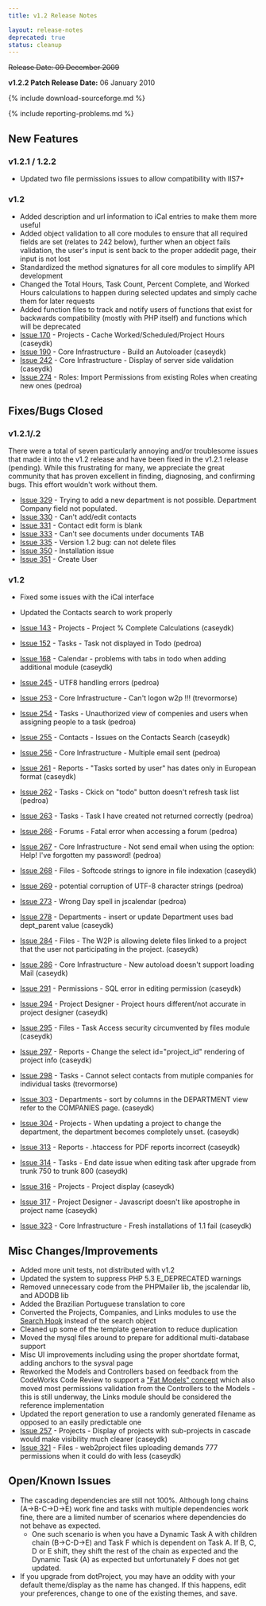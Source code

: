 ```yaml
---
title: v1.2 Release Notes

layout: release-notes
deprecated: true
status: cleanup
---
```


<s>Release Date: 09 December 2009 </s>

**v1.2.2 Patch Release Date:** 06 January 2010

{% include download-sourceforge.md %}

{% include reporting-problems.md %}

## New Features

### v1.2.1 / 1.2.2

* Updated two file permissions issues to allow compatibility with IIS7+

### v1.2

* Added description and url information to iCal entries to make them more useful
* Added object validation to all core modules to ensure that all required fields are set (relates to 242 below), further when an object fails validation, the user's input is sent back to the proper addedit page, their input is not lost
* Standardized the method signatures for all core modules to simplify API development
* Changed the Total Hours, Task Count, Percent Complete, and Worked Hours calculations to happen during selected updates and simply cache them for later requests
* Added function files to track and notify users of functions that exist for backwards compatibility (mostly with PHP itself) and functions which will be deprecated
* [Issue 170](http://bugs.web2project.net/view.php?id=170) - Projects - Cache Worked/Scheduled/Project Hours (caseydk)
* [Issue 190](http://bugs.web2project.net/view.php?id=190) - Core Infrastructure - Build an Autoloader (caseydk)
* [Issue 242](http://bugs.web2project.net/view.php?id=242) - Core Infrastructure - Display of server side validation (caseydk)
* [Issue 274](http://bugs.web2project.net/view.php?id=274) - Roles: Import Permissions from existing Roles when creating new ones (pedroa)

## Fixes/Bugs Closed

### v1.2.1/.2

There were a total of seven particularly annoying and/or troublesome issues that made it into the v1.2 release  and have been fixed in the v1.2.1 release (pending).  While this frustrating for many, we appreciate the great community that has proven excellent in finding, diagnosing, and confirming bugs.  This effort wouldn't work without them.

* [Issue 329](http://bugs.web2project.net/view.php?id=329) - Trying to add a new department is not possible. Department Company field not populated.
* [Issue 330](http://bugs.web2project.net/view.php?id=330) - Can't add/edit contacts
* [Issue 331](http://bugs.web2project.net/view.php?id=331) - Contact edit form is blank
* [Issue 333](http://bugs.web2project.net/view.php?id=333) - Can't see documents under documents TAB
* [Issue 335](http://bugs.web2project.net/view.php?id=335) - Version 1.2 bug: can not delete files
* [Issue 350](http://bugs.web2project.net/view.php?id=350) - Installation issue
* [Issue 351](http://bugs.web2project.net/view.php?id=351) - Create User

### v1.2

* Fixed some issues with the iCal interface
* Updated the Contacts search to work properly
* [Issue 143](http://bugs.web2project.net/view.php?id=143) - Projects - Project % Complete Calculations (caseydk)
* [Issue 152](http://bugs.web2project.net/view.php?id=152) - Tasks - Task not displayed in Todo (pedroa)
* [Issue 168](http://bugs.web2project.net/view.php?id=168) - Calendar - problems with tabs in todo when adding additional module (caseydk)

* [Issue 245](http://bugs.web2project.net/view.php?id=245) - UTF8 handling errors (pedroa)
* [Issue 253](http://bugs.web2project.net/view.php?id=253) - Core Infrastructure - Can't logon w2p !!! (trevormorse)
* [Issue 254](http://bugs.web2project.net/view.php?id=254) - Tasks - Unauthorized view of compenies and users when assigning people to a task (pedroa)
* [Issue 255](http://bugs.web2project.net/view.php?id=255) - Contacts - Issues on the Contacts Search (caseydk)
* [Issue 256](http://bugs.web2project.net/view.php?id=256) - Core Infrastructure - Multiple email sent (pedroa)
* [Issue 261](http://bugs.web2project.net/view.php?id=261) - Reports - "Tasks sorted by user" has dates only in European format (caseydk)
* [Issue 262](http://bugs.web2project.net/view.php?id=262) - Tasks - Ckick on "todo" button doesn't refresh task list (pedroa)
* [Issue 263](http://bugs.web2project.net/view.php?id=263) - Tasks - Task I have created not returned correctly (pedroa)
* [Issue 266](http://bugs.web2project.net/view.php?id=266) - Forums - Fatal error when accessing a forum (pedroa)
* [Issue 267](http://bugs.web2project.net/view.php?id=267) - Core Infrastructure - Not send email when using the option: Help! I've forgotten my password! (pedroa)
* [Issue 268](http://bugs.web2project.net/view.php?id=268) - Files - Softcode strings to ignore in file indexation (caseydk)
* [Issue 269](http://bugs.web2project.net/view.php?id=269) - potential corruption of UTF-8 character strings (pedroa)
* [Issue 273](http://bugs.web2project.net/view.php?id=273) - Wrong Day spell in jscalendar (pedroa)
* [Issue 278](http://bugs.web2project.net/view.php?id=278) - Departments - insert or update Department uses bad dept_parent value (caseydk)
* [Issue 284](http://bugs.web2project.net/view.php?id=284) - Files - The W2P is allowing delete files linked to a project that the user not participating in the project. (caseydk)
* [Issue 286](http://bugs.web2project.net/view.php?id=286) - Core Infrastructure - New autoload doesn't support loading Mail (caseydk)
* [Issue 291](http://bugs.web2project.net/view.php?id=291) - Permissions - SQL error in editing permission (caseydk)
* [Issue 294](http://bugs.web2project.net/view.php?id=294) - Project Designer - Project hours different/not accurate in project designer (caseydk)
* [Issue 295](http://bugs.web2project.net/view.php?id=295) - Files - Task Access security circumvented by files module (caseydk)
* [Issue 297](http://bugs.web2project.net/view.php?id=297) - Reports - Change the select id="project_id" rendering of project info (caseydk)
* [Issue 298](http://bugs.web2project.net/view.php?id=298) - Tasks - Cannot select contacts from mutiple companies for individual tasks (trevormorse)
* [Issue 303](http://bugs.web2project.net/view.php?id=303) - Departments - sort by columns in the DEPARTMENT view refer to the COMPANIES page. (caseydk)
* [Issue 304](http://bugs.web2project.net/view.php?id=304) - Projects - When updating a project to change the department, the department becomes completely unset. (caseydk)
* [Issue 313](http://bugs.web2project.net/view.php?id=313) - Reports - .htaccess for PDF reports incorrect (caseydk)
* [Issue 314](http://bugs.web2project.net/view.php?id=314) - Tasks - End date issue when editing task after upgrade from trunk 750 to trunk 800 (caseydk)
* [Issue 316](http://bugs.web2project.net/view.php?id=316) - Projects - Project display (caseydk)
* [Issue 317](http://bugs.web2project.net/view.php?id=317) - Project Designer - Javascript doesn't like apostrophe in project name (caseydk)
* [Issue 323](http://bugs.web2project.net/view.php?id=323) - Core Infrastructure - Fresh installations of 1.1 fail (caseydk)

## Misc Changes/Improvements

* Added more unit tests, not distributed with v1.2
* Updated the system to suppress PHP 5.3 E_DEPRECATED warnings
* Removed unnecessary code from the PHPMailer lib, the jscalendar lib, and ADODB lib
* Added the Brazilian Portuguese translation to core
* Converted the Projects, Companies, and Links modules to use the [Search Hook](/docs/search-hook.html) instead of the search object
* Cleaned up some of the template generation to reduce duplication
* Moved the mysql files around to prepare for additional multi-database support
* Misc UI improvements including using the proper shortdate format, adding anchors to the sysval page
* Reworked the Models and Controllers based on feedback from the CodeWorks Code Review to support a ["Fat Models" concept](http://blueparabola.com/blog/fat-models-are-good) which also moved most permissions validation from the Controllers to the Models - this is still underway, the Links module should be considered the reference implementation
* Updated the report generation to use a randomly generated filename as opposed to an easily predictable one
* [Issue 257](http://bugs.web2project.net/view.php?id=257) - Projects - Display of projects with sub-projects in cascade would make visibility much clearer (caseydk)
* [Issue 321](http://bugs.web2project.net/view.php?id=321) - Files - web2project files uploading demands 777 permissions when it could do with less (caseydk)

## Open/Known Issues

* The cascading dependencies are still not 100%.  Although long chains (A->B-C->D->E) work fine and tasks with multiple dependencies work fine, there are a limited number of scenarios where dependencies do not behave as expected.
  * One such scenario is when you have a Dynamic Task A with children chain (B->C-D->E) and Task F which is dependent on Task A.  If B, C, D or E shift, they shift the rest of the chain as expected and the Dynamic Task (A) as expected but unfortunately F does not get updated.
* If you upgrade from dotProject, you may have an oddity with your default theme/display as the name has changed.  If this happens, edit your preferences, change to one of the existing themes, and save.